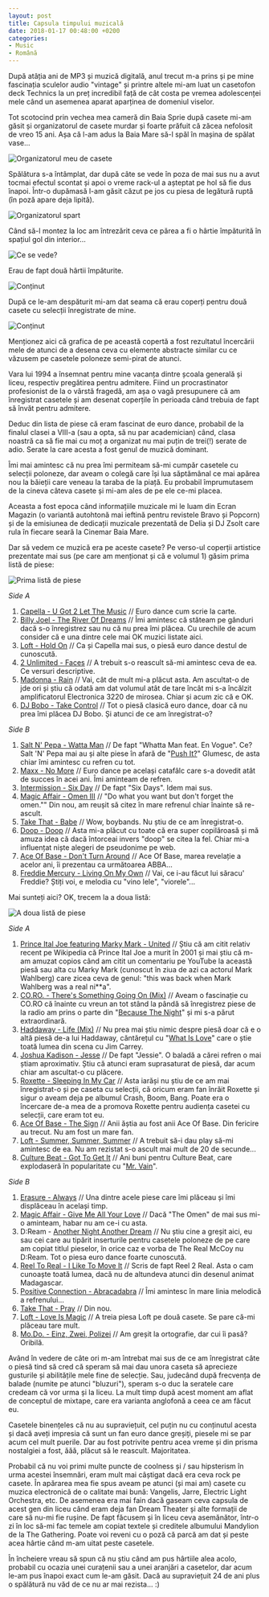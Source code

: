 ```yaml
---
layout: post
title: Capsula timpului muzicală
date: 2018-01-17 00:48:00 +0200
categories:
- Music
- Română
---
```

După atâția ani de MP3 și muzică digitală, anul trecut m-a prins și pe mine fascinația sculelor audio "vintage" și printre altele mi-am luat un casetofon deck Technics la un preț incredibil față de cât costa pe vremea adolescenței mele când un asemenea aparat aparținea de domeniul viselor.

Tot scotocind prin vechea mea cameră din Baia Sprie după casete mi-am găsit și organizatorul de casete murdar și foarte prăfuit că zăcea nefolosit de vreo 15 ani. Așa că l-am adus la Baia Mare să-l spăl în mașina de spălat vase...

![Organizatorul meu de casete](https://content.rusiczki.net/2018/01/ctm-01-organizator-de-casete-1000x667.jpg)

Spălătura s-a întâmplat, dar după câte se vede în poza de mai sus nu a avut tocmai efectul scontat și apoi o vreme rack-ul a așteptat pe hol să fie dus înapoi. Într-o dupămasă l-am găsit căzut pe jos cu piesa de legătură ruptă (în poză apare deja lipită).

![Organizatorul spart](https://content.rusiczki.net/2018/01/ctm-02-spart-1000x667.jpg)

Când să-l montez la loc am întrezărit ceva ce părea a fi o hârtie împăturită în spațiul gol din interior...

![Ce se vede?](https://content.rusiczki.net/2018/01/ctm-03-interior-1000x667.jpg)

Erau de fapt două hârtii împăturite.

![Conținut](https://content.rusiczki.net/2018/01/ctm-04-continut-1000x667.jpg)

După ce le-am despăturit mi-am dat seama că erau coperți pentru două casete cu selecții înregistrate de mine.

![Conținut](https://content.rusiczki.net/2018/01/ctm-05-coperta-1000x667.jpg)

Menționez aici că grafica de pe această copertă a fost rezultatul încercării mele de atunci de a desena ceva cu elemente abstracte similar cu ce văzusem pe casetele poloneze semi-pirat de atunci.

Vara lui 1994 a însemnat pentru mine vacanța dintre școala generală și liceu, respectiv pregătirea pentru admitere. Fiind un procrastinator profesionist de la o vârstă fragedă, am așa o vagă presupunere că am înregistrat casetele și am desenat coperțile în perioada când trebuia de fapt să învăt pentru admitere.

Deduc din lista de piese că eram fascinat de euro dance, probabil de la finalul clasei a VIII-a (sau a opta, să nu par academician) când, clasa noastră ca să fie mai cu moț a organizat nu mai puțin de trei(!) serate de adio. Serate la care acesta a fost genul de muzică dominant.

Îmi mai amintesc că nu prea îmi permiteam să-mi cumpăr casetele cu selecții poloneze, dar aveam o colegă care își lua săptămânal ce mai apărea nou la băieții care veneau la taraba de la piață. Eu probabil împrumutasem de la cineva câteva casete și mi-am ales de pe ele ce-mi placea.

Aceasta a fost epoca când informațiile muzicale mi le luam din Ecran Magazin (o variantă autohtonă mai ieftină pentru revistele Bravo și Popcorn) și de la emisiunea de dedicații muzicale prezentată de Delia și DJ Zsolt care rula în fiecare seară la Cinemar Baia Mare. 

Dar să vedem ce muzică era pe aceste casete? Pe verso-ul coperții artistice prezentate mai sus (pe care am menționat și că e volumul 1) găsim prima listă de piese:

![Prima listă de piese](https://content.rusiczki.net/2018/01/ctm-06-lista-piese-1-1000x667.jpg)

*Side A*

1. [Capella - U Got 2 Let The Music](https://www.youtube.com/watch?v=WXvB3w3hu6Y) // Euro dance cum scrie la carte.
2. [Billy Joel - The River Of Dreams](https://www.youtube.com/watch?v=hSq4B_zHqPM) // Îmi amintesc că stăteam pe gânduri dacă s-o înregistrez sau nu că nu prea îmi plăcea. Cu urechile de acum consider că e una dintre cele mai OK muzici listate aici.
3. [Loft - Hold On](https://www.youtube.com/watch?v=sv0HoBkmEUw) // Ca și Capella mai sus, o piesă euro dance destul de cunoscută.
4. [2 Unlimited - Faces](https://www.youtube.com/watch?v=HgIXNOEv_40) // A trebuit s-o reascult să-mi amintesc ceva de ea. Ce versuri descriptive.
5. [Madonna - Rain](https://www.youtube.com/watch?v=15kWlTrpt5k) // Vai, cât de mult mi-a plăcut asta. Am ascultat-o de jde ori și știu că odată am dat volumul atât de tare încât mi s-a încălzit amplificatorul Electronica 3220 de mirosea. Chiar și acum zic că e OK.
6. [DJ Bobo - Take Control](https://www.youtube.com/watch?v=TKdWTr_Iv0w) // Tot o piesă clasică euro dance, doar că nu prea îmi plăcea DJ Bobo. Și atunci de ce am înregistrat-o?

*Side B*

1. [Salt N' Pepa - Watta Man](https://www.youtube.com/watch?v=8-WFNbMohTQ) // De fapt "Whatta Man feat. En Vogue". Ce? Salt 'N' Pepa mai au și alte piese în afară de "[Push It?](https://www.youtube.com/watch?v=vCadcBR95oU)" Glumesc, de asta chiar îmi amintesc cu refren cu tot.
2. [Maxx - No More](https://www.youtube.com/watch?v=P0z8E-LBTcc) // Euro dance pe același catafâlc care s-a dovedit atât de succes în acei ani. Îmi aminteam de refren.
3. [Intermission - Six Day](https://www.youtube.com/watch?v=Jg9P3Z7ZCcE) // De fapt "Six Days". Idem mai sus.
4. [Magic Affair - Omen III](https://www.youtube.com/watch?v=wgAKnsO6N-s) // "Do what you want but don't forget the omen."" Din nou, am reușit să citez în mare refrenul chiar înainte să re-ascult.
5. [Take That - Babe](https://www.youtube.com/watch?v=MviFdVHltEM) // Wow, boybands. Nu știu de ce am înregistrat-o.
6. [Doop - Doop](https://www.youtube.com/watch?v=tvLDm8821jQ) // Asta mi-a plăcut cu toate că era super copilăroasă și mă amuza idea că dacă întorceai invers "doop" se citea la fel. Chiar mi-a influențat niște alegeri de pseudonime pe web.
7. [Ace Of Base - Don't Turn Around](https://www.youtube.com/watch?v=B_gs4gCyGKs) // Ace Of Base, marea revelație a acelor ani, îi prezentau ca următoarea ABBA...
8. [Freddie Mercury - Living On My Own](https://www.youtube.com/watch?v=o-urnGgFs4k) // Vai, ce i-au făcut lui săracu' Freddie? Știți voi, e melodia cu "vino lele", "viorele"...

Mai sunteți aici? OK, trecem la a doua listă:

![A doua listă de piese](https://content.rusiczki.net/2018/01/ctm-07-lista-piese-2-1000x667.jpg)

*Side A*

1. [Prince Ital Joe featuring Marky Mark - United](https://www.youtube.com/watch?v=uSpR4ml8j44) // Știu că am citit relativ recent pe Wikipedia că Prince Ital Joe a murit în 2001 și mai știu că m-am amuzat copios când am citit un comentariu pe YouTube la această piesă sau alta cu Marky Mark (cunoscut în ziua de azi ca actorul Mark Wahlberg) care zicea ceva de genul: "this was back when Mark Wahlberg was a real ni\*\*a".
2. [CO.RO. - There's Something Going On (Mix)](https://www.youtube.com/watch?v=gbFqJ5zD9VA) // Aveam o fascinație cu CO.RO că înainte cu vreun an tot stând la pândă să înregistrez piese de la radio am prins o parte din "[Because The Night](https://www.youtube.com/watch?v=nagp_XxYYJc)" și mi s-a părut extraordinară.
3. [Haddaway - Life (Mix)](https://www.youtube.com/watch?v=xyaGQPjXGyE) // Nu prea mai știu nimic despre piesă doar că e o altă piesă de-a lui Haddaway, căntărețul cu "[What Is Love](https://www.youtube.com/watch?v=HEXWRTEbj1I)" care o știe toată lumea din scena cu Jim Carrey.
4. [Joshua Kadison - Jesse](https://www.youtube.com/watch?v=gre4DZuA6k4) // De fapt "Jessie". O baladă a cărei refren o mai știam aproximativ. Știu că atunci eram suprasaturat de piesă, dar acum chiar am ascultat-o cu plăcere.
5. [Roxette - Sleeping In My Car](https://www.youtube.com/watch?v=S5fn1DfqPfA) // Asta iarăși nu știu de ce am mai înregistrat-o și pe caseta cu selecții, că oricum eram fan înrăit Roxette și sigur o aveam deja pe albumul Crash, Boom, Bang. Poate era o încercare de-a mea de a promova Roxette pentru audiența casetei cu selecții, care eram tot eu.
6. [Ace Of Base - The Sign](https://www.youtube.com/watch?v=iqu132vTl5Y) // Anii ăștia au fost anii Ace Of Base. Din fericire au trecut. Nu am fost un mare fan.
7. [Loft - Summer, Summer, Summer](https://www.youtube.com/watch?v=lhhhoz1CKi4) // A trebuit să-i dau play să-mi amintesc de ea. Nu am rezistat s-o ascult mai mult de 20 de secunde...
8. [Culture Beat - Got To Get It](https://www.youtube.com/watch?v=0sdcnBO3VYQ) // Ani buni pentru Culture Beat, care explodaseră în popularitate cu "[Mr. Vain](https://www.youtube.com/watch?v=mfWb_60lhw0)".

*Side B*

1. [Erasure - Always](https://www.youtube.com/watch?v=lWqJTKdznaM) // Una dintre acele piese care îmi plăceau și îmi displăceau în același timp.
2. [Magic Affair - Give Me All Your Love](https://www.youtube.com/watch?v=eMgT6bsajd4) // Dacă "The Omen" de mai sus mi-o aminteam, habar nu am ce-i cu asta.
3. D:Ream - [Another Night Another Dream](https://www.youtube.com/watch?v=Pav2f4b-1ZE) // Nu știu cine a greșit aici, eu sau cei care au tipărit inserturile pentru casetele poloneze de pe care am copiat titlul pieselor, în orice caz e vorba de The Real McCoy nu D:Ream. Tot o piesa euro dance foarte cunoscută.
4. [Reel To Real - I Like To Move It](https://www.youtube.com/watch?v=Dyx4v1QFzhQ) // Scris de fapt Reel 2 Real. Asta o cam cunoaște toată lumea, dacă nu de altundeva atunci din desenul animat Madagascar.
5. [Positive Connection - Abracadabra](https://www.youtube.com/watch?v=jCF44Sl5TfE) // Îmi amintesc în mare linia melodică a refrenului...
6. [Take That - Pray](https://www.youtube.com/watch?v=QbsAqs3YHyg) // Din nou.
7. [Loft - Love Is Magic](https://www.youtube.com/watch?v=wdVpkFsPiog) // A treia piesa Loft pe două casete. Se pare că-mi plăceau tare mult.
9. [Mo.Do. - Einz, Zwei, Polizei](https://www.youtube.com/watch?v=dSy2DcATYUo) // Am greșit la ortografie, dar cui îi pasă? Oribilă.

Având în vedere de câte ori m-am întrebat mai sus de ce am înregistrat câte o piesă tind să cred că speram să mai dau unora caseta să aprecieze gusturile și abilitățile mele fine de selecție. Sau, judecând după frecvența de balade (numite pe atunci "bluzuri"), speram s-o duc la seratele care credeam că vor urma și la liceu. La mult timp după acest moment am aflat de conceptul de mixtape, care era varianta anglofonă a ceea ce am făcut eu.

Casetele binențeles că nu au supraviețuit, cel puțin nu cu conținutul acesta și dacă aveți impresia că sunt un fan euro dance greșiți, piesele mi se par acum cel mult puerile. Dar au fost potrivite pentru acea vreme și din prisma nostalgiei a fost, ăăă, plăcut să le reascult. Majoritatea.

Probabil că nu voi primi multe puncte de coolness și / sau hipsterism în urma acestei însemnări, eram mult mai câștigat dacă era ceva rock pe casete. În apărarea mea fie spus aveam pe atunci (și mai am) casete cu muzica electronică de o calitate mai bună: Vangelis, Jarre, Electric Light Orchestra, etc. De asemenea era mai fain dacă gaseam ceva capsula de acest gen din liceu când eram deja fan Dream Theater și alte formații de care să nu-mi fie rușine. De fapt făcusem și în liceu ceva asemănător, într-o zi în loc să-mi fac temele am copiat textele și creditele albumului Mandylion de la The Gathering. Poate voi reveni cu o poză că parcă am dat și peste acea hârtie când m-am uitat peste casetele.

În încheiere vreau să spun că nu știu când am pus hârtiile alea acolo, probabil cu ocazia unei curațenii sau a unei aranjări a casetelor, dar acum le-am pus înapoi exact cum le-am găsit. Dacă au supraviețuit 24 de ani plus o spălătură nu văd de ce nu ar mai rezista... :)